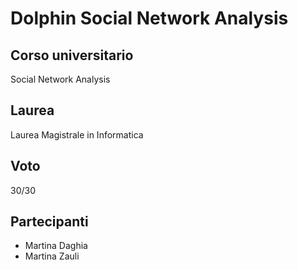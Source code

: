 # Dolphin Social Network Analysis

## Corso universitario
Social Network Analysis

## Laurea
Laurea Magistrale in Informatica

## Voto
30/30

## Partecipanti
- Martina Daghia
- Martina Zauli
